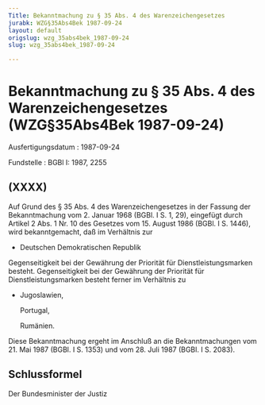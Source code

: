 ```yaml
---
Title: Bekanntmachung zu § 35 Abs. 4 des Warenzeichengesetzes
jurabk: WZG§35Abs4Bek 1987-09-24
layout: default
origslug: wzg_35abs4bek_1987-09-24
slug: wzg_35abs4bek_1987-09-24

---
```


# Bekanntmachung zu § 35 Abs. 4 des Warenzeichengesetzes (WZG§35Abs4Bek 1987-09-24)

Ausfertigungsdatum
:   1987-09-24

Fundstelle
:   BGBl I: 1987, 2255



## (XXXX)

Auf Grund des § 35 Abs. 4 des Warenzeichengesetzes in der Fassung der Bekanntmachung vom 2. Januar 1968 (BGBl. I S. 1, 29), eingefügt durch Artikel 2 Abs. 1 Nr. 10 des Gesetzes vom 15. August 1986 (BGBl. I S. 1446), wird bekanntgemacht, daß im Verhältnis zur

*   Deutschen Demokratischen Republik



Gegenseitigkeit bei der Gewährung der Priorität für Dienstleistungsmarken besteht.
Gegenseitigkeit bei der Gewährung der Priorität für Dienstleistungsmarken besteht ferner im Verhältnis zu

*   Jugoslawien,

    Portugal,

    Rumänien.



Diese Bekanntmachung ergeht im Anschluß an die Bekanntmachungen vom 21. Mai 1987 (BGBl. I S. 1353) und vom 28. Juli 1987 (BGBl. I S. 2083).


## Schlussformel

Der Bundesminister der Justiz

